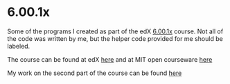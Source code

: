 6.00.1x
=======

Some of the programs I created as part of the edX [6.00.1x](https://www.edx.org/course/introduction-computer-science-mitx-6-00-1x-0) course.
Not all of the code was written by me, but the helper code provided for me should be labeled.

The course can be found at edX [here](https://www.edx.org/course/introduction-computer-science-mitx-6-00-1x-0) and at MIT open courseware [here](http://ocw.mit.edu/courses/electrical-engineering-and-computer-science/6-00-introduction-to-computer-science-and-programming-fall-2008/)

My work on the second part of the course can be found [here](https://github.com/JKiely/6.00.2x)

